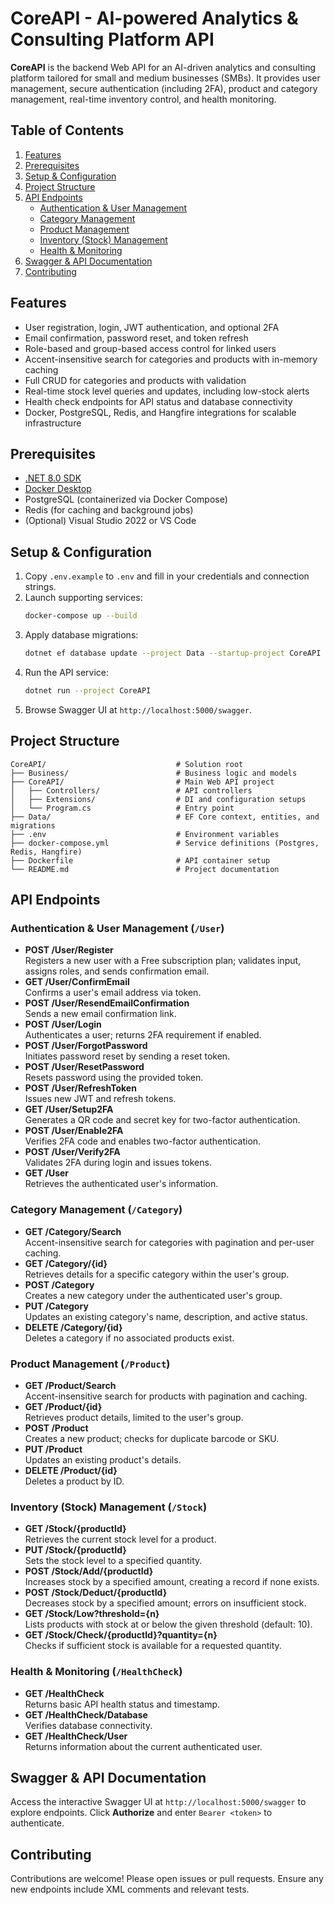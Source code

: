 # CoreAPI - AI-powered Analytics & Consulting Platform API

**CoreAPI** is the backend Web API for an AI-driven analytics and consulting platform tailored for small and medium businesses (SMBs). It provides user management, secure authentication (including 2FA), product and category management, real-time inventory control, and health monitoring.

## Table of Contents
1. [Features](#features)
2. [Prerequisites](#prerequisites)
3. [Setup & Configuration](#setup--configuration)
4. [Project Structure](#project-structure)
5. [API Endpoints](#api-endpoints)
   - [Authentication & User Management](#authentication--user-management-user)
   - [Category Management](#category-management-category)
   - [Product Management](#product-management-product)
   - [Inventory (Stock) Management](#inventory-stock-management-stock)
   - [Health & Monitoring](#health--monitoring-healthcheck)
6. [Swagger & API Documentation](#swagger--api-documentation)
7. [Contributing](#contributing)

## Features
- User registration, login, JWT authentication, and optional 2FA
- Email confirmation, password reset, and token refresh
- Role-based and group-based access control for linked users
- Accent-insensitive search for categories and products with in-memory caching
- Full CRUD for categories and products with validation
- Real-time stock level queries and updates, including low-stock alerts
- Health check endpoints for API status and database connectivity
- Docker, PostgreSQL, Redis, and Hangfire integrations for scalable infrastructure

## Prerequisites
- [.NET 8.0 SDK](https://dotnet.microsoft.com/download/dotnet/8.0)
- [Docker Desktop](https://www.docker.com/products/docker-desktop)
- PostgreSQL (containerized via Docker Compose)
- Redis (for caching and background jobs)
- (Optional) Visual Studio 2022 or VS Code

## Setup & Configuration
1. Copy `.env.example` to `.env` and fill in your credentials and connection strings.
2. Launch supporting services:
   ```bash
   docker-compose up --build
   ```
3. Apply database migrations:
   ```bash
   dotnet ef database update --project Data --startup-project CoreAPI
   ```
4. Run the API service:
   ```bash
   dotnet run --project CoreAPI
   ```
5. Browse Swagger UI at `http://localhost:5000/swagger`.

## Project Structure
```
CoreAPI/                             # Solution root
├── Business/                        # Business logic and models
├── CoreAPI/                         # Main Web API project
│   ├── Controllers/                 # API controllers
│   ├── Extensions/                  # DI and configuration setups
│   └── Program.cs                   # Entry point
├── Data/                            # EF Core context, entities, and migrations
├── .env                             # Environment variables
├── docker-compose.yml               # Service definitions (Postgres, Redis, Hangfire)
├── Dockerfile                       # API container setup
└── README.md                        # Project documentation
```

## API Endpoints

### Authentication & User Management (`/User`)
- **POST /User/Register**  
  Registers a new user with a Free subscription plan; validates input, assigns roles, and sends confirmation email.
- **GET /User/ConfirmEmail**  
  Confirms a user's email address via token.
- **POST /User/ResendEmailConfirmation**  
  Sends a new email confirmation link.
- **POST /User/Login**  
  Authenticates a user; returns 2FA requirement if enabled.
- **POST /User/ForgotPassword**  
  Initiates password reset by sending a reset token.
- **POST /User/ResetPassword**  
  Resets password using the provided token.
- **POST /User/RefreshToken**  
  Issues new JWT and refresh tokens.
- **GET /User/Setup2FA**  
  Generates a QR code and secret key for two-factor authentication.
- **POST /User/Enable2FA**  
  Verifies 2FA code and enables two-factor authentication.
- **POST /User/Verify2FA**  
  Validates 2FA during login and issues tokens.
- **GET /User**  
  Retrieves the authenticated user's information.

### Category Management (`/Category`)
- **GET /Category/Search**  
  Accent-insensitive search for categories with pagination and per-user caching.
- **GET /Category/{id}**  
  Retrieves details for a specific category within the user's group.
- **POST /Category**  
  Creates a new category under the authenticated user's group.
- **PUT /Category**  
  Updates an existing category's name, description, and active status.
- **DELETE /Category/{id}**  
  Deletes a category if no associated products exist.

### Product Management (`/Product`)
- **GET /Product/Search**  
  Accent-insensitive search for products with pagination and caching.
- **GET /Product/{id}**  
  Retrieves product details, limited to the user's group.
- **POST /Product**  
  Creates a new product; checks for duplicate barcode or SKU.
- **PUT /Product**  
  Updates an existing product's details.
- **DELETE /Product/{id}**  
  Deletes a product by ID.

### Inventory (Stock) Management (`/Stock`)
- **GET /Stock/{productId}**  
  Retrieves the current stock level for a product.
- **PUT /Stock/{productId}**  
  Sets the stock level to a specified quantity.
- **POST /Stock/Add/{productId}**  
  Increases stock by a specified amount, creating a record if none exists.
- **POST /Stock/Deduct/{productId}**  
  Decreases stock by a specified amount; errors on insufficient stock.
- **GET /Stock/Low?threshold={n}**  
  Lists products with stock at or below the given threshold (default: 10).
- **GET /Stock/Check/{productId}?quantity={n}**  
  Checks if sufficient stock is available for a requested quantity.

### Health & Monitoring (`/HealthCheck`)
- **GET /HealthCheck**  
  Returns basic API health status and timestamp.
- **GET /HealthCheck/Database**  
  Verifies database connectivity.
- **GET /HealthCheck/User**  
  Returns information about the current authenticated user.

## Swagger & API Documentation
Access the interactive Swagger UI at `http://localhost:5000/swagger` to explore endpoints. Click **Authorize** and enter `Bearer <token>` to authenticate.

## Contributing
Contributions are welcome! Please open issues or pull requests. Ensure any new endpoints include XML comments and relevant tests.
